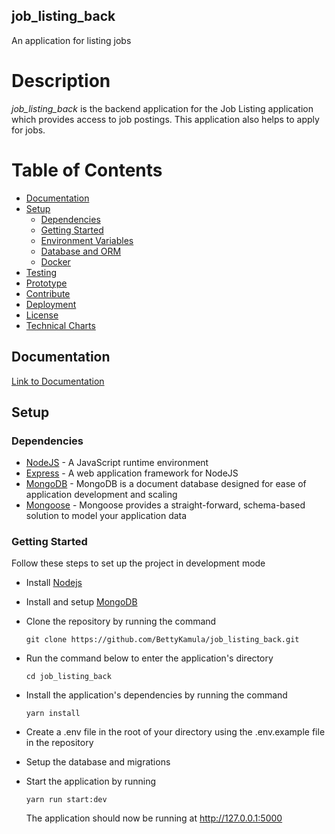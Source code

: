 ## job_listing_back

An application for listing jobs

# Description

_job_listing_back_ is the backend application for the Job Listing application which provides access to job postings. This application also helps to apply for jobs.

# Table of Contents

- [Documentation](#documentation)
- [Setup](#setup)
    - [Dependencies](#dependencies)
    - [Getting Started](#getting-started)
    - [Environment Variables](#environment-variables)
    - [Database and ORM](#database-and-orm)
    - [Docker](#run-the-service-using-docker)
- [Testing](#testing)
- [Prototype](#prototype)
- [Contribute](#contribute)
- [Deployment](#deployment)
- [License](#license)
- [Technical Charts](#technical-charts)

## Documentation

[Link to Documentation]()

## Setup

### Dependencies

- [NodeJS](https://github.com/nodejs/node) - A JavaScript runtime environment
- [Express](https://github.com/expressjs/express) - A web application framework for NodeJS
- [MongoDB](https://github.com/mongodb/mongo) - MongoDB is a document database designed for ease of application development and scaling
- [Mongoose](https://mongoosejs.com/) - Mongoose provides a straight-forward, schema-based solution to model your application data

### Getting Started

Follow these steps to set up the project in development mode

- Install [Nodejs](https://nodejs.org/en/download/)
- Install and setup [MongoDB](https://www.mongodb.com/try/download/community)
- Clone the repository by running the command
  ```
  git clone https://github.com/BettyKamula/job_listing_back.git
  ```
- Run the command below to enter the application's directory

  ```
  cd job_listing_back
  ```

- Install the application's dependencies by running the command
  ```
  yarn install
  ```
- Create a .env file in the root of your directory using the .env.example file in the repository
- Setup the database and migrations
- Start the application by running
  ```
  yarn run start:dev
  ```
  The application should now be running at http://127.0.0.1:5000

